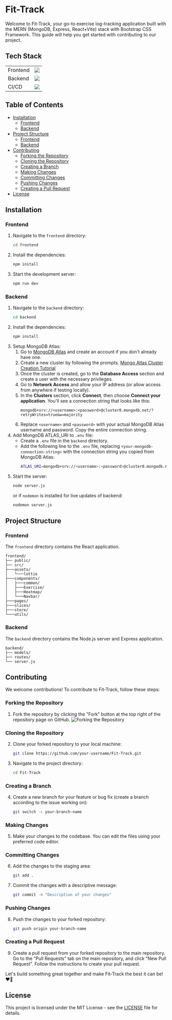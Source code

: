 # Fit-Track

Welcome to Fit-Track, your go-to exercise log-tracking application built with the MERN (MongoDB, Express, React+Vite) stack with Bootstrap CSS Framework. This guide will help you get started with contributing to our project.

## Tech Stack

<table>
    <tr>
     <td>Frontend</td>
     <td><img src="https://skillicons.dev/icons?i=react,vite,bootstrap,redux" /></td>
    </tr>
    <tr>
     <td>Backend</td>
     <td><img src="https://skillicons.dev/icons?i=mongo,express" /></td>
    </tr>
    <tr>
     <td>CI/CD</td>
     <td><img src="https://skillicons.dev/icons?i=netlify,githubactions" /></td>
    </tr>
</table>

## Table of Contents

- [Installation](#installation)
  - [Frontend](#frontend)
  - [Backend](#backend)
- [Project Structure](#project-structure)
  - [Frontend](#frontend-1)
  - [Backend](#backend-1)
- [Contributing](#contributing)
  - [Forking the Repository](#forking-the-repository)
  - [Cloning the Repository](#cloning-the-repository)
  - [Creating a Branch](#creating-a-branch)
  - [Making Changes](#making-changes)
  - [Committing Changes](#committing-changes)
  - [Pushing Changes](#pushing-changes)
  - [Creating a Pull Request](#creating-a-pull-request)
- [License](#license)

## Installation

### Frontend

1. Navigate to the `frontend` directory:
   ```sh
   cd frontend
   ```
2. Install the dependencies:
   ```sh
   npm install
   ```
3. Start the development server:
   ```sh
   npm run dev
   ```

### Backend

1. Navigate to the `backend` directory:
   ```sh
   cd backend
   ```
2. Install the dependencies:
   ```sh
   npm install
   ```
3. Setup MongoDB Atlas:
   1. Go to [MongoDB Atlas](https://www.mongodb.com/cloud/atlas) and create an account if you don't already have one.
   2. Create a new cluster by following the prompts. [Mongo Atlas Cluster Creation Tutorial](https://www.youtube.com/watch?v=esKNjzDZItQ)
   3. Once the cluster is created, go to the **Database Access** section and create a user with the necessary privileges.
   4. Go to **Network Access** and allow your IP address (or allow access from anywhere if testing locally).
   5. In the **Clusters** section, click **Connect**, then choose **Connect your application**. You'll see a connection string that looks like this:
      ```
      mongodb+srv://<username>:<password>@cluster0.mongodb.net/?retryWrites=true&w=majority
      ```
   6. Replace `<username>` and `<password>` with your actual MongoDB Atlas username and password. Copy the entire connection string.
4. Add MongoDB ATLAS_URI to `.env` file:
   - Create a `.env` file in the `backend` directory.
   - Add the following line to the `.env` file, replacing `<your-mongodb-connection-string>` with the connection string you copied from MongoDB Atlas:
     ```bash
     ATLAS_URI=mongodb+srv://<username>:<password>@cluster0.mongodb.net/fit-track?retryWrites=true&w=majority
     ```
5. Start the server:
   ```sh
   node server.js
   ```
   or if `nodemon` is installed for live updates of backend:
   ```sh
   nodemon server.js
   ```

## Project Structure

### Frontend

The `frontend` directory contains the React application.

```
frontend/
├── public/
├── src/
├───assets/
│   └───lottie
├───components/
│   ├───common/
│   ├───Exercise/
│   ├───Heatmap/
│   └───Navbar/
├───pages/
├───slices/
├───store/
└───utils/
```

### Backend

The `backend` directory contains the Node.js server and Express application.

```
backend/
├── models/
├── routes/
└── server.js
```

## Contributing

We welcome contributions! To contribute to Fit-Track, follow these steps:

### Forking the Repository

1. Fork the repository by clicking the "Fork" button at the top right of the repository page on GitHub.
   ![Forking the Repository](https://user-images.githubusercontent.com/github-fork-button.png)

### Cloning the Repository

2. Clone your forked repository to your local machine:
   ```sh
   git clone https://github.com/your-username/Fit-Track.git
   ```
3. Navigate to the project directory:
   ```sh
   cd Fit-Track
   ```

### Creating a Branch

4. Create a new branch for your feature or bug fix (create a branch according to the issue working on):
   ```sh
   git switch -c your-branch-name
   ```

### Making Changes

5. Make your changes to the codebase. You can edit the files using your preferred code editor.

### Committing Changes

6. Add the changes to the staging area:
   ```sh
   git add .
   ```
7. Commit the changes with a descriptive message:
   ```sh
   git commit -m "Description of your changes"
   ```

### Pushing Changes

8. Push the changes to your forked repository:
   ```sh
   git push origin your-branch-name
   ```

### Creating a Pull Request

9. Create a pull request from your forked repository to the main repository. Go to the "Pull Requests" tab on the main repository, and click "New Pull Request". Follow the instructions to create your pull request.

Let's build something great together and make Fit-Track the best it can be! ❤️🤝

## License

This project is licensed under the MIT License - see the [LICENSE](https://github.com/narainkarthikv/Fit-Track/blob/main/MIT-LICENSE.txt) file for details.
